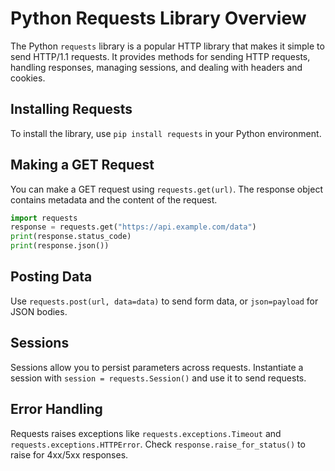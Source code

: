 # Python Requests Library Overview

The Python `requests` library is a popular HTTP library that makes it simple to send HTTP/1.1 requests. It provides methods for sending HTTP requests, handling responses, managing sessions, and dealing with headers and cookies.

## Installing Requests
To install the library, use `pip install requests` in your Python environment.

## Making a GET Request
You can make a GET request using `requests.get(url)`. The response object contains metadata and the content of the request.

```python
import requests
response = requests.get("https://api.example.com/data")
print(response.status_code)
print(response.json())
```

## Posting Data
Use `requests.post(url, data=data)` to send form data, or `json=payload` for JSON bodies.

## Sessions
Sessions allow you to persist parameters across requests. Instantiate a session with `session = requests.Session()` and use it to send requests.

## Error Handling
Requests raises exceptions like `requests.exceptions.Timeout` and `requests.exceptions.HTTPError`. Check `response.raise_for_status()` to raise for 4xx/5xx responses.
